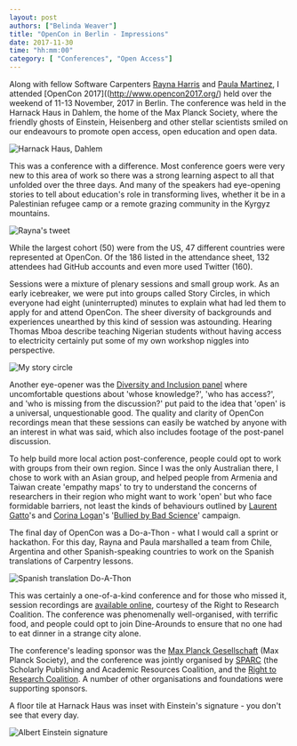 ```yaml
---
layout: post
authors: ["Belinda Weaver"]
title: "OpenCon in Berlin - Impressions"
date: 2017-11-30
time: "hh:mm:00"
category: [ "Conferences", "Open Access"]
---
```


Along with fellow Software Carpenters [Rayna Harris](https://twitter.com/raynamharris/) and [Paula Martinez](https://twitter.com/orchid00/), I attended [OpenCon 2017]((http://www.opencon2017.org/) held over the weekend of 11-13 November, 2017 in Berlin. The conference was held in the Harnack Haus in Dahlem, the home of the Max Planck Society, where the friendly ghosts of Einstein, Heisenberg and other stellar scientists smiled on our endeavours to promote open access, open education and open data.

![Harnack Haus, Dahlem](/files/2017/harnack.jpg "Harnack Haus")

This was a conference with a difference. Most conference goers were very new to this area of work so there was a strong learning aspect to all that unfolded over the three days. And many of the speakers had eye-opening stories to tell about education's role in transforming lives, whether it be in a Palestinian refugee camp or a remote grazing community in the Kyrgyz mountains.

![Rayna's tweet](/files/2017/rayna.jpg "Rayna's tweet")

While the largest cohort (50) were from the US, 47 different countries were represented at OpenCon. Of the 186 listed in the attendance sheet, 132 attendees had GitHub accounts and even more used Twitter (160). 

Sessions were a mixture of plenary sessions and small group work. As an early icebreaker, we were put into groups called Story Circles, in which everyone had eight (uninterrupted) minutes to explain what had led them to apply for and attend OpenCon. The sheer diversity of backgrounds and experiences unearthed by this kind of session was astounding. Hearing Thomas Mboa describe teaching Nigerian students without having access to electricity certainly put some of my own workshop niggles into perspective.

![My story circle](/files/2017/storycircle.JPG "My story circle")

Another eye-opener was the [Diversity and Inclusion panel](https://www.youtube.com/watch?v=UUKJYLDyVvI&list=PLKzRudZaXUD3sQ5mU0VP7gzNsvfqH0iIH) where uncomfortable questions about 'whose knowledge?', 'who has access?', and 'who is missing from the discussion?' put paid to the idea that 'open' is a universal, unquestionable good. The quality and clarity of OpenCon recordings mean that these sessions can easily be watched by anyone with an interest in what was said, which also includes footage of the post-panel discussion.

To help build more local action post-conference, people could opt to work with groups from their own region. Since I was the only Australian there, I chose to work with an Asian group, and helped people from Armenia and Taiwan create 'empathy maps' to try to understand the concerns of researchers in their region who might want to work 'open' but who face formidable barriers, not least the kinds of behaviours outlined by [Laurent Gatto](https://twitter.com/lgatt0)'s and [Corina Logan](http://corinalogan.com/)'s '[Bullied by Bad Science](http://bulliedintobadscience.org/)' campaign.

The final day of OpenCon was a Do-a-Thon - what I would call a sprint or hackathon. For this day, Rayna and Paula marshalled a team from Chile, Argentina and other Spanish-speaking countries to work on the Spanish translations of Carpentry lessons.

![Spanish translation Do-A-Thon](/files/2017/opencon-es.png "Spanish translation Do-A-Thon")

This was certainly a one-of-a-kind conference and for those who missed it, session recordings are [available online](https://www.youtube.com/user/R2RCvideo/playlists), courtesy of the Right to Research Coalition. The conference was phenomenally well-organised, with terrific food, and people could opt to join Dine-Arounds to ensure that no one had to eat dinner in a strange city alone.

The conference's leading sponsor was the [Max Planck Gesellschaft](https://www.mpg.de/de) (Max Planck Society), and the conference was jointly organised by [SPARC](https://sparcopen.org/) (the Scholarly Publishing and Academic Resources Coalition, and the [Right to Research Coalition](http://www.righttoresearch.org/). A number of other organisations and foundations were supporting sponsors.

A floor tile at Harnack Haus was inset with Einstein's signature - you don't see that every day.

![Albert Einstein signature](/files/2017/einstein.jpg "Albert Einstein signature")
